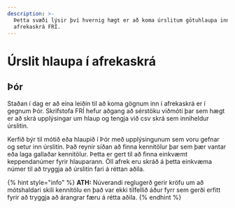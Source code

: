 ```yaml
---
description: >-
  Þetta svæði lýsir því hvernig hægt er að koma úrslitum götuhlaupa inn í
  afrekaskrá FRÍ.
---
```


# Úrslit hlaupa í afrekaskrá

## Þór

Staðan í dag er að eina leiðin til að koma gögnum inn í afrekaskrá er í gegnum Þór. Skrifstofa FRÍ hefur aðgang að sérstöku viðmóti þar sem hægt er að skrá upplýsingar um hlaup og tengja við csv skrá sem inniheldur úrslitin.

Kerfið býr til mótið eða hlaupið í Þór með upplýsingunum sem voru gefnar og setur inn úrslitin. Það reynir síðan að finna kennitölur þar sem þær vantar eða laga gallaðar kennitölur. Þetta er gert til að finna einkvæmt keppendanúmer fyrir hlauparann. Öll afrek eru skráð á þetta einkvæma númer til að tryggja að úrslitin fari á réttan aðila.

{% hint style="info" %}
**ATH:** Núverandi reglugerð gerir kröfu um að mótshaldari skili kennitölu en það var ekki tilfellið áður fyrr sem gerði erfitt fyrir að tryggja að árangrar færu á rétta aðila.
{% endhint %}

